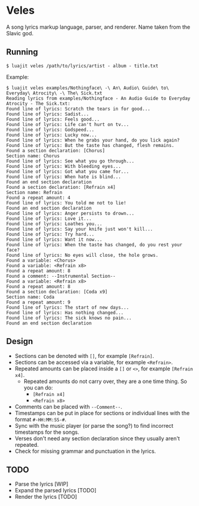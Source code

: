 # Veles
A song lyrics markup language, parser, and renderer. Name taken from the Slavic god.

## Running
`$ luajit veles /path/to/lyrics/artist - album - title.txt`

Example:
```
$ luajit veles examples/Nothingface\ -\ An\ Audio\ Guide\ to\ Everyday\ Atrocity\ -\ The\ Sick.txt
Reading lyrics from examples/Nothingface - An Audio Guide to Everyday Atrocity - The Sick.txt:
Found line of lyrics: Scratch the tears in for good...
Found line of lyrics: Sadist...
Found line of lyrics: Feels good...
Found line of lyrics: Life can't hurt on tv...
Found line of lyrics: Godspeed...
Found line of lyrics: Lucky now...
Found line of lyrics: When he grabs your hand, do you lick again?
Found line of lyrics: But the taste has changed, flesh remains.
Found a section declaration: [Chorus]
Section name: Chorus
Found line of lyrics: See what you go through...
Found line of lyrics: With bleeding eyes...
Found line of lyrics: Got what you came for...
Found line of lyrics: When hate is blind...
Found an end section declaration
Found a section declaration: [Refrain x4]
Section name: Refrain
Found a repeat amount: 4
Found line of lyrics: You told me not to lie!
Found an end section declaration
Found line of lyrics: Anger persists to drown...
Found line of lyrics: Love it...
Found line of lyrics: Loathes you...
Found line of lyrics: Say your knife just won't kill...
Found line of lyrics: Try hard...
Found line of lyrics: Want it now...
Found line of lyrics: When the taste has changed, do you rest your face?
Found line of lyrics: No eyes will close, the hole grows.
Found a variable: <Chorus>
Found a variable: <Refrain x8>
Found a repeat amount: 8
Found a comment: --Instrumental Section--
Found a variable: <Refrain x8>
Found a repeat amount: 8
Found a section declaration: [Coda x9]
Section name: Coda
Found a repeat amount: 9
Found line of lyrics: The start of new days...
Found line of lyrics: Has nothing changed...
Found line of lyrics: The sick knows no pain...
Found an end section declaration
```

## Design
- Sections can be denoted with `[]`, for example `[Refrain]`.
- Sections can be accessed via a variable, for example `<Refrain>`.
- Repeated amounts can be placed inside a `[]` or `<>`, for example `[Refrain x4]`.
  + Repeated amounts do not carry over, they are a one time thing. So you can do:
    * `[Refrain x4]`
    * `<Refrain x8>`
- Comments can be placed with `--Comment--`.
- Timestamps can be put in place for sections or individual lines with the format `#-HH:MM:SS-#`.
- Sync with the music player (or parse the song?) to find incorrect timestamps for the songs.
- Verses don't need any section declaration since they usually aren't repeated.
- Check for missing grammar and punctuation in the lyrics.

## TODO
- Parse the lyrics [WIP]
- Expand the parsed lyrics [TODO]
- Render the lyrics [TODO]
